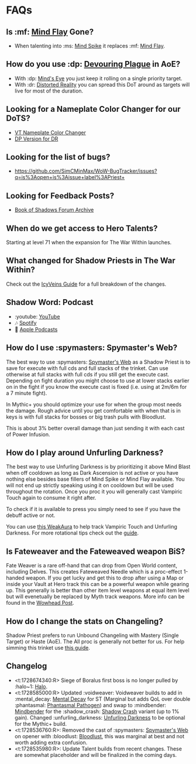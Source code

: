# FAQs

## Is :mf: [Mind Flay](<https://www.wowhead.com/spell=15407>) Gone?
- When talenting into :ms: [Mind Spike](<https://www.wowhead.com/spell=73510>) it replaces :mf: [Mind Flay](<https://www.wowhead.com/spell=15407>).

## How do you use :dp: [Devouring Plague](<https://www.wowhead.com/spell=335467>) in AoE?
- With :dp: [Mind's Eye](<https://www.wowhead.com/spell=407470>) you just keep it rolling on a single priority target.
- With :dr: [Distorted Reality](<https://www.wowhead.com/spell=409044>) you can spread this DoT around as targets will live for most of the duration.

## Looking for a Nameplate Color Changer for our DoTS?
- [VT Nameplate Color Changer](<https://wago.io/OTpN9X9Cc>)
- [DP Version for DR](<https://wago.io/fVWquGeBQ>)

## Looking for the list of bugs?
- <https://github.com/SimCMinMax/WoW-BugTracker/issues?q=is%3Aopen+is%3Aissue+label%3APriest+>

## Looking for Feedback Posts?
- [Book of Shadows Forum Archive](<https://warcraftpriests.github.io/bookofshadows/blog>)

## When do we get access to Hero Talents?
Starting at level 71 when the expansion for The War Within launches.

## What changed for Shadow Priests in The War Within?
Check out the [IcyVeins Guide](<https://www.icy-veins.com/wow/shadow-priest-pve-dps-guide>) for a full breakdown of the changes.

## Shadow Word: Podcast
- :youtube: [YouTube](<https://www.youtube.com/playlist?list=PLxX8_7Ewk0bASf44ESDyDbm33Dos5sm1X>)
- :notes: [Spotify](<https://open.spotify.com/show/3OqYVKyKUFexzx8Y8wV4nd>)
- :apple: [Apple Podcasts](<https://podcasts.apple.com/us/podcast/shadow-word-podcast/id1686525208>)

## How do I use :spymasters: Spymaster's Web?
The best way to use :spymasters: [Spymaster's Web](<https://www.wowhead.com/item=220202>) as a Shadow Priest is to save for execute with full cds and full stacks of the trinket. Can use otherwise at full stacks with full cds if you still get the execute cast. Depending on fight duration you might choose to use at lower stacks earlier on in the fight if you know the execute cast is fixed (i.e. using at 2m/6m for a 7 minute fight).

In Mythic+ you should optimize your use for when the group most needs the damage. Rough advice until you get comfortable with when that is in keys is with full stacks for bosses or big trash pulls with Bloodlust.

This is about 3% better overall damage than just sending it with each cast of Power Infusion.

## How do I play around Unfurling Darkness?
The best way to use Unfurling Darkness is by prioritizing it above Mind Blast when off cooldown as long as Dark Ascension is not active or you have nothing else besides base fillers of Mind Spike or Mind Flay available. You will not end up strictly speaking using it on cooldown but will be used throughout the rotation. Once you proc it you will generally cast Vampiric Touch again to consume it right after.

To check if it is available to press you simply need to see if you have the debuff active or not.

You can use [this WeakAura](<https://wago.io/VZNUnVvO0>) to help track Vampiric Touch and Unfurling Darkness. For more rotational tips check out the [guide](<https://www.icy-veins.com/wow/shadow-priest-pve-dps-rotation-cooldowns-abilities>).

## Is Fateweaver and the Fateweaved weapon BiS?
Fate Weaver is a rare off-hand that can drop from Open World content, including Delves. This creates Fateweaved Needle which is a proc-effect 1-handed weapon. If you get lucky and get this to drop after using a Map or inside your Vault at Hero track this can be a powerful weapon while gearing up. This generally is better than other item level weapons at equal item level but will evenetually be replaced by Myth track weapons. More info can be found in the [Wowhead Post](<https://www.wowhead.com/news/how-to-obtain-fateweaved-weapons-likely-best-in-slot-caster-weapons-for-tww-346717>).

## How do I change the stats on Changeling?
Shadow Priest prefers to run Unbound Changeling with Mastery (Single Target) or Haste (AoE). The All proc is generally not better for us. For help simming this trinket use [this guide](<https://gist.github.com/seanpeters86/5d78a096c710a502fa36a7d9b869b23d>).

## Changelog
- <t:1728674340:R> Siege of Boralus first boss is no longer pulled by :halo~1: [Halo](<https://www.wowhead.com/spell=120644>).
- <t:1728585000:R> Updated :voidweaver: Voidweaver builds to add in :mental_decay: [Mental Decay](<https://www.wowhead.com/spell=375994>) for ST (Marginal but adds QoL over double :phantasmal: [Phantasmal Pathogen](<https://www.wowhead.com/spell=407469>)) and swap to :mindbender: [Mindbender](<https://www.wowhead.com/spell=200174>) for the :shadow_crash: [Shadow Crash](<https://www.wowhead.com/spell=205385>) variant (up to 1% gain). Changed :unfurling_darkness: [Unfurling Darkness](<https://www.wowhead.com/spell=341273>) to be optional for the Mythic+ build.
- <t:1728536760:R>: Removed the cast of :spymasters: [Spymaster's Web](<https://www.wowhead.com/item=220202>) on opener with :bloodlust: [Bloodlust](<https://www.wowhead.com/spell=2825>), this was marginal at best and not worth adding extra confusion.
- <t:1728535980:R>: Update Talent builds from recent changes. These are somewhat placeholder and will be finalized in the coming days.